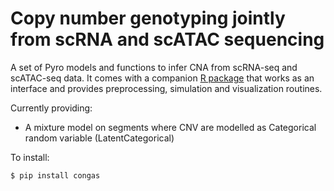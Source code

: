 # Copy number genotyping jointly from scRNA and scATAC sequencing



A set of Pyro models and functions to infer CNA from scRNA-seq and scATAC-seq data. 
It comes with a companion [R package](https://github.com/caravagnalab/rcongas) that works as an interface and provides preprocessing, simulation and visualization routines.


Currently providing:

- A mixture model on segments where CNV are modelled as Categorical random variable (LatentCategorical) 

<!--Coming soon:
- A linear model in the emission that can account for known covariates
- The equivalent of MixtureGaussian but with CNVs as Categorical random variable
- A model on genes (all the other models assume a division in segments)
-->
To install:

`$ pip install congas`

<!--
To run a simple analysis on the example data

```python
import congas as cn
from congas.models import MixtureGaussian
data_dict = cn.simulation_data
params, loss = cn.run_analysis(data_dict,MixtureGaussian, steps=200, lr=0.05)
```


[Full Documentation](https://annealpyro.readthedocs.io/en/latest/)
-->